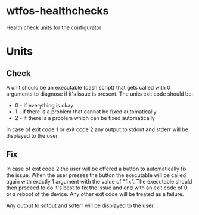 # wtfos-healthchecks
Health check units for the configurator

# Units

## Check
A unit should be an executable (bash script) that gets called with 0 arguments to diagnose if it's issue is present. The units exit code should be:
 - 0 - if everything is okay
 - 1 - if there is a problem that cannot be fixed automatically
 - 2 - if there is a problem which can be fixed automatically

In case of exit code 1 or exit code 2 any output to stdout and stderr will be displayed to the user.

## Fix
In case of exit code 2 the user will be offered a button to automatically fix the issue. When the user presses the button the executable will be called again with exactly 1 argument with the value of "fix". The executable should then proceed to do it's best to fix the issue and end with an exit code of 0 or a reboot of the device. Any other exit code will be treated as a failure.

Any output to sdtout and sdterr will be displayed to the user.